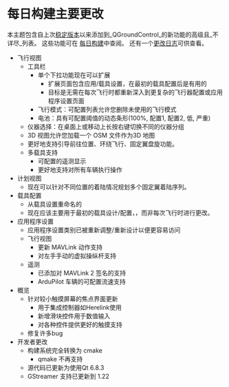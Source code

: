 # 每日构建主要更改

本主题包含自上次[稳定版本](../releases/release_notes.md)以来添加到_QGroundControl_的新功能的高级且_不详尽_列表。
这些功能可在 [每日构建](../releases/daily_builds.md)中查阅。
还有一个[更改日志](https://github.com/mavlink/qgroundcontrol/blob/master/ChangeLog.md)可供查看。

- 飞行视图
  - 工具栏
    - 单个下拉功能现在可以扩展
      - 扩展页面包含应用/载具设置，在最初的载具配置后是有用的
      - 目标是无需在每次飞行时都重新深入到更复杂的飞行器配置或应用程序设置页面
    - 飞行模式：可配置列表允许您删除未使用的飞行模式
    - 电池：具有可配置阈值的动态条形(100%, 配置1, 配置2, 低, 严重)
  - 仪器选择：在桌面上或移动上长按右键切换不同的仪器分组
  - 3D 视图允许您加载一个 OSM 文件作为3D 地图
  - 更好地支持引导前往位置、环绕飞行、固定翼盘旋功能。
  - 多载具支持
    - 可配置的遥测显示
    - 更好地支持对所有车辆执行操作
- 计划视图
  - 现在可以针对不同位置的着陆情况规划多个固定翼着陆序列。
- 载具配置
  - 从载具设置重命名的
  - 现在应该主要用于最初的载具设计/配置，，而非每次飞行时进行更改。
- 应用程序设置
  - 应用程序设置类别已被重新调整/重新设计以便更容易访问
  - 飞行视图
    - 更新 MAVLink 动作支持
    - 对左手手动的虚拟操纵杆支持
  - 遥测
    - 已添加对 MAVLink 2 签名的支持
    - ArduPilot 车辆的可配置流速支持
- 概览
  - 针对较小触摸屏幕的焦点界面更新
    - 用于集成控制器如Herelink使用
    - 新增滑块控件用于数值输入
    - 对各种控件提供更好的触摸支持
  - 修复许多bug
- 开发者更改
  - 构建系统完全转换为 cmake
    - qmake 不再支持
  - 源代码已更新为使用Qt 6.8.3
  - GStreamer 支持已更新到 1.22